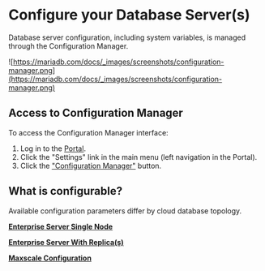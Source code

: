 # Configure your Database Server(s)

Database server configuration, including system variables, is managed through the Configuration Manager.

![https://mariadb.com/docs/_images/screenshots/configuration-manager.png](https://mariadb.com/docs/_images/screenshots/configuration-manager.png)


## **Access to Configuration Manager**

To access the Configuration Manager interface:

1. Log in to the [Portal](https://app.skysql.com/dashboard).
2. Click the "Settings" link in the main menu (left navigation in the Portal).
3. Click the ["Configuration Manager"](https://app.skysql.com/settings/configuration-manager) button.

## **What is configurable?**

Available configuration parameters differ by cloud database topology.

[**Enterprise Server Single Node**](./config/Enterprise-Server-Single-Node.md)

[**Enterprise Server With Replica(s)**](./config/Enterprise-Server-with-Replica(s).md)

[**Maxscale Configuration**](./config/Maxscale-Configuration.md)
